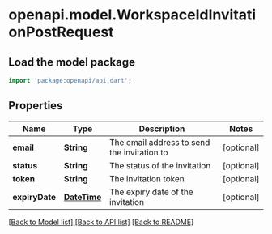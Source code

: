 # openapi.model.WorkspaceIdInvitationPostRequest

## Load the model package
```dart
import 'package:openapi/api.dart';
```

## Properties
Name | Type | Description | Notes
------------ | ------------- | ------------- | -------------
**email** | **String** | The email address to send the invitation to | [optional] 
**status** | **String** | The status of the invitation | [optional] 
**token** | **String** | The invitation token | [optional] 
**expiryDate** | [**DateTime**](DateTime.md) | The expiry date of the invitation | [optional] 

[[Back to Model list]](../README.md#documentation-for-models) [[Back to API list]](../README.md#documentation-for-api-endpoints) [[Back to README]](../README.md)


